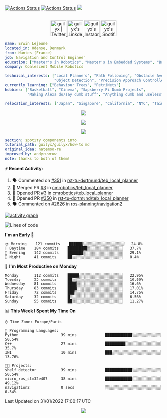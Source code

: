 [![Actions Status](https://github.com/guilyx/guilyx/workflows/wakatime-stats/badge.svg)](https://github.com/guilyx/guilyx/actions)
[![Actions Status](https://github.com/guilyx/guilyx/workflows/update-gh-activity/badge.svg)](https://github.com/guilyx/guilyx/actions)
![](https://visitor-badge.glitch.me/badge?page_id=guilyx.guilyx)

<p align="center">
<br/>
<a href="https://twitter.com/spida_rwin">
  <img alt="guilyx | Twitter" width="50px" src="https://user-images.githubusercontent.com/43545812/144034996-602b144a-16e1-41cc-99e7-c6040b20dcaf.png"/>
</a>
<a href="https://www.linkedin.com/in/erwinlejeune-lkn">
  <img alt="guilyx's LinkdeIN" width="50px" src="https://user-images.githubusercontent.com/43545812/144035037-0f415fc7-9f96-4517-a370-ccc6e78a714b.png" />
</a>
<a href="https://www.instagram.com/spid_erwin">
  <img alt="guilyx's Instagram" width="50px" src="https://user-images.githubusercontent.com/43545812/144035088-0dfb165f-8fe0-4d13-896c-876c29d2b128.png" />
</a>
<a href="https://open.spotify.com/user/11147618695?si=zZFn6uAGRLyoU02lsG50GA">
  <img alt="guilyx's Spotify" width="50px" src="https://user-images.githubusercontent.com/43545812/144035120-1ad5169b-91c7-4078-bef9-6a82c733f373.png" />
</a>
</p>

```yaml
name: Erwin Lejeune
located_in: Odense, Denmark
from: Nantes (France)
job: Navigation and Control Engineer
education: ["Master's in Robotics", "Master's in Embedded Systems", "Bachelor's in Electronics"]
company: Coalescent Mobile Robotics

technical_interests: ["Local Planners", "Path Following", "Obstacle Avoidance", 
                      "Object Detection", "Precision Approach Controllers", "SLAM"]
currently_learning: ["Behaviour Trees", "PetriNets"]
hobbies: ["Basketball", "Cinema", "Rapsberry Pi Dumb Projects",
          "Making Alexa do/say dumb stuff", "Anything dumb and useless"]

relocation_interests: ["Japan", "Singapore", "California", "NYC", "Taiwan"]
```

<p align="center">
  <img alig src="https://github-profile-trophy.vercel.app/?username=guilyx&column=6&rank=SSS,SS,S,AAA,AA,A,B,C" />
</p>

<p align="center">
  <a href="https://spotify-github-profile.vercel.app/api/view?uid=11147618695&redirect=true">
    <img src="https://spotify-github-profile.vercel.app/api/view?uid=11147618695&cover_image=true&theme=default&bar_color=e3e3e3&bar_color_cover=true">
  </a>
</p>

<p align="center">
  <img src="https://guilyx.vercel.app/api/top-played">
</p>
 
```yaml
section: spotify components info
tutorial_path: guilyx/guilyx/how-to.md
original_idea: natemoo-re
improved_by: andyruwruw
note: thanks to both of them!
```


**:zap: Recent Activity:**

<!--START_SECTION:activity-->
1. 🗣 Commented on [#351](https://github.com/rst-tu-dortmund/teb_local_planner/issues/351) in [rst-tu-dortmund/teb_local_planner](https://github.com/rst-tu-dortmund/teb_local_planner)
2. 🎉 Merged PR [#3](https://github.com/cmrobotics/teb_local_planner/pull/3) in [cmrobotics/teb_local_planner](https://github.com/cmrobotics/teb_local_planner)
3. 💪 Opened PR [#3](https://github.com/cmrobotics/teb_local_planner/pull/3) in [cmrobotics/teb_local_planner](https://github.com/cmrobotics/teb_local_planner)
4. 💪 Opened PR [#350](https://github.com/rst-tu-dortmund/teb_local_planner/pull/350) in [rst-tu-dortmund/teb_local_planner](https://github.com/rst-tu-dortmund/teb_local_planner)
5. 🗣 Commented on [#2626](https://github.com/ros-planning/navigation2/issues/2626) in [ros-planning/navigation2](https://github.com/ros-planning/navigation2)
<!--END_SECTION:activity-->

[![activity graph](https://activity-graph.herokuapp.com/graph?username=guilyx&custom_title=Erwin's%20activity%20graph&theme=github-light&hide_border=true)](https://github.com/ashutosh00710/github-readme-activity-graph)

<!--START_SECTION:waka-->
![Lines of code](https://img.shields.io/badge/From%20Hello%20World%20I%27ve%20Written-295%20Thousand%20lines%20of%20code-blue)

**I'm an Early 🐤** 

```text
🌞 Morning    121 commits    ██████░░░░░░░░░░░░░░░░░░░   24.8% 
🌆 Daytime    184 commits    █████████░░░░░░░░░░░░░░░░   37.7% 
🌃 Evening    142 commits    ███████░░░░░░░░░░░░░░░░░░   29.1% 
🌙 Night      41 commits     ██░░░░░░░░░░░░░░░░░░░░░░░   8.4%

```
📅 **I'm Most Productive on Monday** 

```text
Monday       112 commits    █████░░░░░░░░░░░░░░░░░░░░   22.95% 
Tuesday      53 commits     ██░░░░░░░░░░░░░░░░░░░░░░░   10.86% 
Wednesday    81 commits     ████░░░░░░░░░░░░░░░░░░░░░   16.6% 
Thursday     83 commits     ████░░░░░░░░░░░░░░░░░░░░░   17.01% 
Friday       72 commits     ███░░░░░░░░░░░░░░░░░░░░░░   14.75% 
Saturday     32 commits     █░░░░░░░░░░░░░░░░░░░░░░░░   6.56% 
Sunday       55 commits     ██░░░░░░░░░░░░░░░░░░░░░░░   11.27%

```


📊 **This Week I Spent My Time On** 

```text
⌚︎ Time Zone: Europe/Paris

💬 Programming Languages: 
Python                   39 mins             ████████████░░░░░░░░░░░░░   50.54% 
C++                      27 mins             █████████░░░░░░░░░░░░░░░░   35.7% 
INI                      10 mins             ███░░░░░░░░░░░░░░░░░░░░░░   13.76%

🐱‍💻 Projects: 
shelf_detector           39 mins             ████████████░░░░░░░░░░░░░   50.54% 
micro_ros_stm32e407      38 mins             ████████████░░░░░░░░░░░░░   49.12% 
navigation2              0 secs              ░░░░░░░░░░░░░░░░░░░░░░░░░   0.34%

```


 Last Updated on 31/01/2022 17:00:17 UTC
<!--END_SECTION:waka-->

<p align="center">
  <img src="https://capsule-render.vercel.app/api?type=waving&color=gradient&height=60&section=footer"/>
</p>
